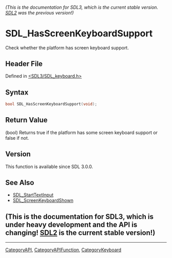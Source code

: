 ###### (This is the documentation for SDL3, which is the current stable version. [SDL2](https://wiki.libsdl.org/SDL2/) was the previous version!)
# SDL_HasScreenKeyboardSupport

Check whether the platform has screen keyboard support.

## Header File

Defined in [<SDL3/SDL_keyboard.h>](https://github.com/libsdl-org/SDL/blob/main/include/SDL3/SDL_keyboard.h)

## Syntax

```c
bool SDL_HasScreenKeyboardSupport(void);
```

## Return Value

(bool) Returns true if the platform has some screen keyboard support or
false if not.

## Version

This function is available since SDL 3.0.0.

## See Also

- [SDL_StartTextInput](SDL_StartTextInput)
- [SDL_ScreenKeyboardShown](SDL_ScreenKeyboardShown)


## (This is the documentation for SDL3, which is under heavy development and the API is changing! [SDL2](https://wiki.libsdl.org/SDL2/) is the current stable version!)



----
[CategoryAPI](CategoryAPI), [CategoryAPIFunction](CategoryAPIFunction), [CategoryKeyboard](CategoryKeyboard)

